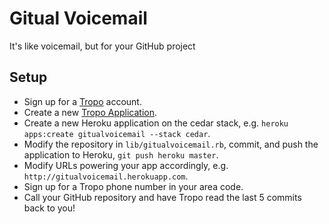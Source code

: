 # Gitual Voicemail

It's like voicemail, but for your GitHub project

## Setup

* Sign up for a [Tropo](https://www.tropo.com/) account.
* Create a new [Tropo Application](https://www.tropo.com/applications/).
* Create a new Heroku application on the cedar stack, e.g. `heroku apps:create gitualvoicemail --stack cedar`.
* Modify the repository in `lib/gitualvoicemail.rb`, commit, and push the application to Heroku, `git push heroku master`. 
* Modify URLs powering your app accordingly, e.g. `http://gitualvoicemail.herokuapp.com`.
* Sign up for a Tropo phone number in your area code.
* Call your GitHub repository and have Tropo read the last 5 commits back to you!